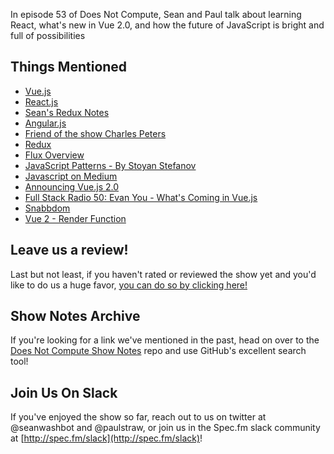 In episode 53 of Does Not Compute, Sean and Paul talk about learning React, what's new in Vue 2.0, and how the future of JavaScript is bright and full of possibilities

## Things Mentioned

* [Vue.js](http://vuejs.org/)
* [React.js](https://facebook.github.io/react/)
* [Sean's Redux Notes](https://seanwash.com/2016/10/09/redux-notes/)
* [Angular.js](https://angularjs.org/)
* [Friend of the show Charles Peters](https://charlespeters.net/)
* [Redux](https://github.com/reactjs/redux)
* [Flux Overview](https://facebook.github.io/flux/docs/overview.html)
* [JavaScript Patterns - By Stoyan Stefanov](http://shop.oreilly.com/product/9780596806767.do)
* [Javascript on Medium](https://medium.com/search?q=Javascript)
* [Announcing Vue.js 2.0](https://vuejs.org/2016/04/27/announcing-2.0/)
* [Full Stack Radio 50: Evan You - What's Coming in Vue.js](http://www.fullstackradio.com/50)
* [Snabbdom](https://github.com/snabbdom/snabbdom)
* [Vue 2 - Render Function](https://vuejs.org/guide/render-function.html)

## Leave us a review!

Last but not least, if you haven't rated or reviewed the show yet and you'd like to do us a huge favor, [you can do so by clicking here!](https://itunes.apple.com/us/podcast/does-not-compute/id1048731980?mt=2)

## Show Notes Archive

If you're looking for a link we've mentioned in the past, head on over to the [Does Not Compute Show Notes](https://github.com/seanwash/dnccast-show-notes) repo and use GitHub's excellent search tool!

## Join Us On Slack

If you've enjoyed the show so far, reach out to us on twitter at @seanwashbot and @paulstraw, or join us in the Spec.fm slack community at [http://spec.fm/slack](http://spec.fm/slack)!
